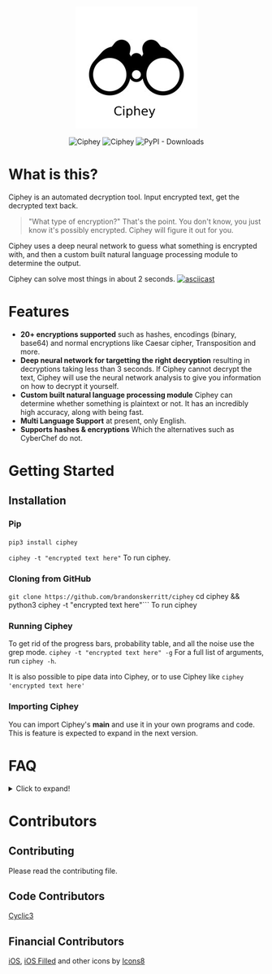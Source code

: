 <p align="center">
  <img src="Pictures_for_README/binoculars.png" alt="Ciphey">
</p>


<p align="center">
  <img src="https://img.shields.io/badge/License-MIT-yellow.svg" alt="Ciphey">
  <img src="https://github.com/brandonskerritt/Ciphey/workflows/Python%20application/badge.svg?branch=master" alt="Ciphey">
  <img alt="PyPI - Downloads" src="https://img.shields.io/pypi/dm/ciphey">
</p>

# What is this?
Ciphey is an automated decryption tool. Input encrypted text, get the decrypted text back.
> "What type of encryption?"
That's the point. You don't know, you just know it's possibly encrypted. Ciphey will figure it out for you.

Ciphey uses a deep neural network to guess what something is encrypted with, and then a custom built natural language processing module to determine the output.

Ciphey can solve most things in about 2 seconds.
[![asciicast](https://asciinema.org/a/336257.svg)](https://asciinema.org/a/336257)

# Features

- **20+ encryptions supported** such as hashes, encodings (binary, base64) and normal encryptions like Caesar cipher, Transposition and more.
- **Deep neural network for targetting the right decryption** resulting in decryptions taking less than 3 seconds. If Ciphey cannot decrypt the text, Ciphey will use the neural network analysis to give you information on how to decrypt it yourself.
- **Custom built natural language processing module** Ciphey can determine whether something is plaintext or not. It has an incredibly high accuracy, along with being fast.
- **Multi Language Support** at present, only English.
- **Supports hashes & encryptions** Which the alternatives such as CyberChef do not. 

# Getting Started
## Installation
### Pip
```pip3 install ciphey```

```ciphey -t "encrypted text here"```
To run ciphey.

### Cloning from GitHub
```git clone https://github.com/brandonskerritt/ciphey```
cd ciphey && python3 ciphey -t "encrypted text here"```
To run ciphey
### Running Ciphey
To get rid of the progress bars, probability table, and all the noise use the grep mode.
```ciphey -t "encrypted text here" -g```
For a full list of arguments, run `ciphey -h`.

It is also possible to pipe data into Ciphey, or to use Ciphey like `ciphey 'encrypted text here'`
### Importing Ciphey
You can import Ciphey\'s __main__ and use it in your own programs and code.
This is feature is expected to expand in the next version.
# FAQ

<details>
  <summary>Click to expand!</summary>
  
## Curious about the neural network or language checker? 
* The documentation is your friend at /docs
## The Internal Data packet
* Passed around in the program, it is `{"lc": self.lc, "IsPlaintext?": True, "Plaintext": translated, "Cipher": "Caesar", "Extra Information": "The rotation used is {counter}"}`
## What new features were added?
* Read the [changelog.md](changelog.md)
</details>


# Contributors
## Contributing
Please read the contributing file.
## Code Contributors
[Cyclic3](https://github.com/Cyclic3)
## Financial Contributors

<a target="_blank" href="https://icons8.com/icons/set/binoculars">iOS</a>, <a target="_blank" href="https://icons8.com/icons/set/binoculars">iOS Filled</a> and other icons by <a target="_blank" href="https://icons8.com">Icons8</a>
